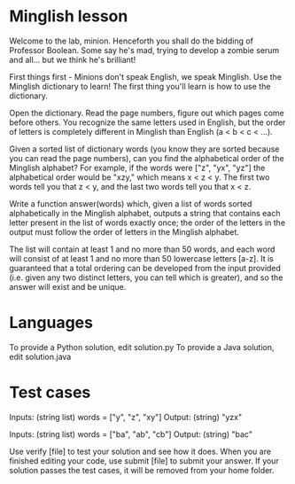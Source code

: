 Minglish lesson
===============

Welcome to the lab, minion. Henceforth you shall do the bidding of Professor Boolean. Some say he's mad, trying to develop a zombie serum and all... but we think he's brilliant! 

First things first - Minions don't speak English, we speak Minglish. Use the Minglish dictionary to learn! The first thing you'll learn is how to use the dictionary.

Open the dictionary. Read the page numbers, figure out which pages come before others. You recognize the same letters used in English, but the order of letters is completely different in Minglish than English (a < b < c < ...).

Given a sorted list of dictionary words (you know they are sorted because you can read the page numbers), can you find the alphabetical order of the Minglish alphabet? For example, if the words were ["z", "yx", "yz"] the alphabetical order would be "xzy," which means x < z < y. The first two words tell you that z < y, and the last two words tell you that x < z.

Write a function answer(words) which, given a list of words sorted alphabetically in the Minglish alphabet, outputs a string that contains each letter present in the list of words exactly once; the order of the letters in the output must follow the order of letters in the Minglish alphabet. 

The list will contain at least 1 and no more than 50 words, and each word will consist of at least 1 and no more than 50 lowercase letters [a-z]. It is guaranteed that a total ordering can be developed from the input provided (i.e. given any two distinct letters, you can tell which is greater), and so the answer will exist and be unique.

Languages
=========

To provide a Python solution, edit solution.py
To provide a Java solution, edit solution.java

Test cases
==========

Inputs:
    (string list) words = ["y", "z", "xy"]
Output:
    (string) "yzx"

Inputs:
    (string list) words = ["ba", "ab", "cb"]
Output:
    (string) "bac"

Use verify [file] to test your solution and see how it does. When you are finished editing your code, use submit [file] to submit your answer. If your solution passes the test cases, it will be removed from your home folder.